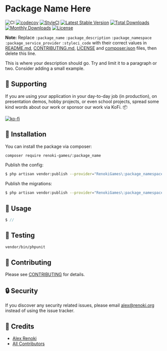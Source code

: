 Package Name Here
===================================

![CI](https://github.com/renoki-games/:package_name/workflows/CI/badge.svg?branch=master)
[![codecov](https://codecov.io/gh/renoki-games/:package_name/branch/master/graph/badge.svg)](https://codecov.io/gh/renoki-games/:package_name/branch/master)
[![StyleCI](https://github.styleci.io/repos/:styleci_code/shield?branch=master)](https://github.styleci.io/repos/:styleci_code)
[![Latest Stable Version](https://poser.pugx.org/renoki-games/:package_name/v/stable)](https://packagist.org/packages/renoki-games/:package_name)
[![Total Downloads](https://poser.pugx.org/renoki-games/:package_name/downloads)](https://packagist.org/packages/renoki-games/:package_name)
[![Monthly Downloads](https://poser.pugx.org/renoki-games/:package_name/d/monthly)](https://packagist.org/packages/renoki-games/:package_name)
[![License](https://poser.pugx.org/renoki-games/:package_name/license)](https://packagist.org/packages/renoki-games/:package_name)

**Note:** Replace  ```:package_name``` ```:package_description``` ```:package_namespace``` ```:package_service_provider``` ```:styleci_code``` with their correct values in [README.md](README.md), [CONTRIBUTING.md](CONTRIBUTING.md), [LICENSE](LICENSE) and [composer.json](composer.json) files, then delete this line.

This is where your description should go. Try and limit it to a paragraph or two. Consider adding a small example.

## 🤝 Supporting

If you are using your application in your day-to-day job (in production), on presentation demos, hobby projects, or even school projects, spread some kind words about our work or sponsor our work via KoFi. 📦

[![ko-fi](https://www.ko-fi.com/img/githubbutton_sm.svg)](https://ko-fi.com/R6R42U8CL)

## 🚀 Installation

You can install the package via composer:

```bash
composer require renoki-games/:package_name
```

Publish the config:

```bash
$ php artisan vendor:publish --provider="RenokiGames\:package_namespace\:package_service_provider" --tag="config"
```

Publish the migrations:

```bash
$ php artisan vendor:publish --provider="RenokiGames\:package_namespace\:package_service_provider" --tag="migrations"
```

## 🙌 Usage

```php
$ //
```

## 🐛 Testing

``` bash
vendor/bin/phpunit
```

## 🤝 Contributing

Please see [CONTRIBUTING](CONTRIBUTING.md) for details.

## 🔒  Security

If you discover any security related issues, please email alex@renoki.org instead of using the issue tracker.

## 🎉 Credits

- [Alex Renoki](https://github.com/rennokki)
- [All Contributors](../../contributors)
